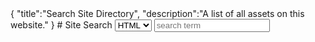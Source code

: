 <steelsky>
{
  "title":"Search Site Directory",
  "description":"A list of all assets on this website."
}
</steelsky>
# Site Search

<select id="filter" onchange="ssList.updateFilter()">
  <option value=".html">HTML</option> 
  <option value="all">All</option>
  <option value=".gif">GIF</option>
  <option value=".png">PNG</option>
  <option value=".jpg">JPG</option>
  <option value=".txt">TXT</option>
</select>
<input type="text" id="search" onchange="ssList.updateFilter()" placeholder="search term">

<div id="listing-area"></div>

<style>
.ss-listing-item-wrap{
  padding:0.75rem;
  margin:0.25rem;
}
.ss-listing-item-title{
  font-size:2rem;
}
.ss-listing-item-title a{
  text-decoration:none;
}
</style>

<script src="/ssList2.js"></script>
